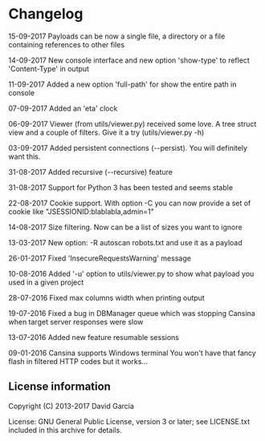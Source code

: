 Changelog
=========

15-09-2017  Payloads can be now a single file, a directory or a file containing references to other files

14-09-2017  New console interface and new option 'show-type' to reflect 'Content-Type' in output

11-09-2017  Added a new option 'full-path' for show the entire path in console

07-09-2017  Added an 'eta' clock 

06-09-2017  Viewer (from utils/viewer.py) received some love. A tree struct view and a
            couple of filters. Give it a try (utils/viewer.py -h)

03-09-2017  Added persistent connections (--persist). You will definitely want this.

31-08-2017  Added recursive (--recursive) feature

31-08-2017  Support for Python 3 has been tested and seems stable

22-08-2017  Cookie support. With option -C you can now provide a set of cookie like "JSESSIONID:blablabla,admin=1"

14-08-2017  Size filtering. Now can be a list of sizes you want to ignore

13-03-2017  New option: -R autoscan robots.txt and use it as a payload

26-01-2017  Fixed 'InsecureRequestsWarning' message

10-08-2016  Added '-u' option to utils/viewer.py to show what payload you used in a given project

28-07-2016  Fixed max columns width when printing output

19-07-2016  Fixed a bug in DBManager queue which was stopping Cansina when target server responses were slow

13-07-2016  Added new feature resumable sessions

09-01-2016  Cansina supports Windows terminal
            You won't have that fancy flash in filtered HTTP codes but it works...    


License information
-------------------

Copyright (C) 2013-2017 David García

License: GNU General Public License, version 3 or later; see LICENSE.txt
         included in this archive for details.
